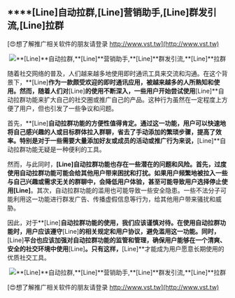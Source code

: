 ## ****[Line]**自动拉群,**[Line]**营销助手,**[Line]**群发引流,**[Line]**拉群**

[😍想了解推广相关软件的朋友请登录 http://www.vst.tw](http://www.vst.tw)

 <center><img src="https://vst.tw/MP4/tuiguang/png/6.png" alt="**[Line]**自动拉群,**[Line]**营销助手,**[Line]**群发引流,**[Line]**拉群"></center>

随着社交网络的普及，人们越来越多地使用即时通讯工具来交流和沟通。在这个背景下，**[Line]**作为一款颇受欢迎的即时通讯应用，被越来越多的人所熟知和使用。然而，随着人们对**[Line]**的使用不断深入，一些用户开始尝试使用**[Line]**自动拉群功能来扩大自己的社交圈或推广自己的产品。这种行为虽然在一定程度上方便了用户，但也引发了一些争议和问题。

首先，**[Line]**自动拉群功能的方便性值得肯定。通过这一功能，用户可以快速地将自己感兴趣的人或目标群体拉入群聊，省去了手动添加的繁琐步骤，提高了效率。特别是对于一些需要大量添加好友或成员的活动或推广行为来说，**[Line]**自动拉群功能无疑是一种便利的工具。

然而，与此同时，**[Line]**自动拉群功能也存在一些潜在的问题和风险。首先，过度使用自动拉群功能可能会给其他用户带来困扰和打扰。如果用户频繁地被拉入一些与自己兴趣或需求无关的群聊中，会降低用户体验，甚至可能导致用户选择停止使用**[Line]**。其次，自动拉群功能的滥用也可能导致一些安全隐患。一些不法分子可能利用这一功能进行群发广告、传播虚假信息等行为，给其他用户带来骚扰和威胁。

因此，对于**[Line]**自动拉群功能的使用，我们应该谨慎对待。在使用自动拉群功能时，用户应该遵守**[Line]**的相关规定和用户协议，避免滥用这一功能。同时，**[Line]**平台也应该加强对自动拉群功能的监管和管理，确保用户能够在一个清爽、安全的社交环境中使用**[Line]**。只有这样，**[Line]**才能成为用户愿意长期使用的优质社交工具。

 <center><img src="https://vst.tw/MP4/tuiguang/png/7.png" alt="**[Line]**自动拉群,**[Line]**营销助手,**[Line]**群发引流,**[Line]**拉群"></center>

[😍想了解推广相关软件的朋友请登录 http://www.vst.tw](http://www.vst.tw)



